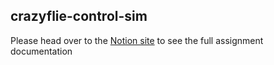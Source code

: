 ## crazyflie-control-sim

Please head over to the [Notion site](https://www.notion.so/robosys2023/1D-Crazyflie-Altitude-Control-Assignment-ca27091d37d04160b586c692d02a9450#7e3b64b965274ba78e4b44532a5b2eff) to see the full assignment documentation
